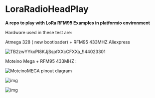 #               LoraRadioHeadPlay
**A repo to play  with LoRa RFM95 Examples in platformio environment**

Hardware used in these test are:

Atmega 328 ( new bootloader) + RFM95  433MHZ Aliexpress 

[LINK ]: https://www.aliexpress.com/item/33006101437.html?spm=a2g0s.9042311.0.0.27424c4dxecso6



![TB2zwYYkxPI8KJjSspfXXcCFXXa_!!44023301](https://ae01.alicdn.com/kf/HTB1NCf0c.CF3KVjSZJnq6znHFXae.jpg)

Moteino Mega + RFM95 433MHZ  : 

[LINK]: https://lowpowerlab.com/shop/product/119	"Link to LowPowerLab"

![MoteinoMEGA pinout diagram](https://farm4.staticflickr.com/3871/14677033948_bb1d7cd8e5_c.jpg)

![img](https://lowpowerlab.com/shop/image/cache/data/Moteino/MEGA/DSC_0789-500x375.jpg)

![img](https://lowpowerlab.com/shop/image/cache/data/Moteino/MEGA/DSC_0790-500x375.jpg)
